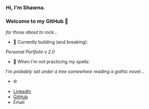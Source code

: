 ### Hi, I'm Shawna. 
### Welcome to my GitHub 🤘
<i> for those about to rock... </i>

- 🧙 Currently building (and breaking):

<i>Personal Portfolio v 2.0</i>

- 🔮 When I'm not practicing my spells:

<i>I'm probably sat under a tree somewhere reading a gothic novel...</i>

 - 🌐 
* <a href="https://www.linkedin.com/in/shawna-chatfield/">LinkedIn</a>
* <a href="https://github.com/schatfield">GitHub</a>
* Email


<!--
**schatfield/schatfield** is a ✨ _special_ ✨ repository because its `README.md` (this file) appears on your GitHub profile.

Here are some ideas to get you started:

- 🔭 I’m currently working on ...
- 🌱 I’m currently learning ...
- 👯 I’m looking to collaborate on ...
- 🤔 I’m looking for help with ...
- 💬 Ask me about ...
- 📫 How to reach me: ...
- 😄 Pronouns: ...
- ⚡ Fun fact: ...
-->
